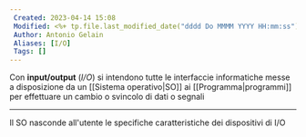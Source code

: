 ```yaml
---
 Created: 2023-04-14 15:08
 Modified: <%+ tp.file.last_modified_date("dddd Do MMMM YYYY HH:mm:ss") %>
 Author: Antonio Gelain
 Aliases: [I/O]
 Tags: []
---
```


Con **input/output** (*I/O*) si intendono tutte le interfaccie informatiche messe a disposizione da un [[Sistema operativo|SO]] ai [[Programma|programmi]] per effettuare un cambio o svincolo di dati o segnali

---

Il SO nasconde all'utente le specifiche caratteristiche dei dispositivi di I/O